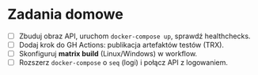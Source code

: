 # Zadania domowe

- [ ] Zbuduj obraz API, uruchom `docker-compose up`, sprawdź healthchecks.
- [ ] Dodaj krok do GH Actions: publikacja artefaktów testów (TRX).
- [ ] Skonfiguruj **matrix build** (Linux/Windows) w workflow.
- [ ] Rozszerz `docker-compose` o `seq` (logi) i połącz API z logowaniem.
